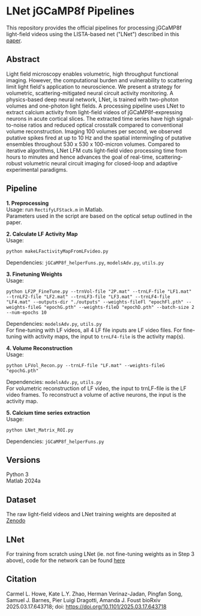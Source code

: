 # LNet jGCaMP8f Pipelines
This repository provides the official pipelines for processing jGCaMP8f light-field videos using the LISTA-based net ("LNet") described in this [paper](https://www.biorxiv.org/content/10.1101/2025.03.17.643718v1).

## Abstract
Light field microscopy enables volumetric, high throughput functional imaging. However, the computational burden and vulnerability to scattering limit light field's application to neuroscience. We present a strategy for volumetric, scattering-mitigated neural circuit activity monitoring. A physics-based deep neural network, LNet, is trained with two-photon volumes and one-photon light fields. A processing pipeline uses LNet to extract calcium activity from light-field videos of jGCaMP8f-expressing neurons in acute cortical slices. The extracted time series have high signal-to-noise ratios and reduced optical crosstalk compared to conventional volume reconstruction. Imaging 100 volumes per second, we observed putative spikes fired at up to 10 Hz and the spatial intermingling of putative ensembles throughout 530 x 530 x 100-micron volumes. Compared to iterative algorithms, LNet LFM cuts light-field video processing time from hours to minutes and hence advances the goal of real-time, scattering-robust volumetric neural circuit imaging for closed-loop and adaptive experimental paradigms.

## Pipeline
**1. Preprocessing** \
Usage: run `RectifyLFStack.m` in Matlab.  
Parameters used in the script are based on the optical setup outlined in the paper. 

**2. Calculate LF Activity Map** \
Usage:
```
python makeLFactivityMapFromLFvideo.py
```  
Dependencies: `jGCaMP8f_helperFuns.py`, `modelsAdv.py`, `utils.py`

**3. Finetuning Weights** \
Usage:
```
python LF2P_FineTune.py --trnVol-file "2P.mat" --trnLF-file "LF1.mat" --trnLF2-file "LF2.mat" --trnLF3-file "LF3.mat" --trnLF4-file "LF4.mat" --outputs-dir "./outputs" --weights-fileFl "epochFl.pth" --weights-fileG "epochG.pth" --weights-fileD "epochD.pth" --batch-size 2 --num-epochs 10
```
Dependencies: `modelsAdv.py`, `utils.py`  
For fine-tuning with LF videos, all 4 LF file inputs are LF video files. For fine-tuning with activity maps, the input to `trnLF4-file` is the activity map(s). 

**4. Volume Reconstruction** \
Usage:
```
python LFVol_Recon.py --trnLF-file "LF.mat" --weights-fileG "epochG.pth"
```
Dependencies: `modelsAdv.py`, `utils.py`  
For volumetric reconstruction of LF video, the input to trnLF-file is the LF video frames. To reconstruct a volume of active neurons, the input is the activity map.

**5. Calcium time series extraction** \
Usage:
```
python LNet_Matrix_ROI.py
```
Dependencies: `jGCaMP8f_helperFuns.py` 
 
## Versions
Python 3  
Matlab 2024a

## Dataset
The raw light-field videos and LNet training weights are deposited at [Zenodo](https://doi.org/10.5281/zenodo.14900715)

## LNet
For training from scratch using LNet (ie. not fine-tuning weights as in Step 3 above), code for the network can be found [here](https://github.com/hverinaz/LFM-2P)

## Citation
Carmel L. Howe, Kate L.Y. Zhao, Herman Verinaz-Jadan, Pingfan Song, Samuel J. Barnes, Pier Luigi Dragotti, Amanda J. Foust
bioRxiv 2025.03.17.643718; doi: https://doi.org/10.1101/2025.03.17.643718
